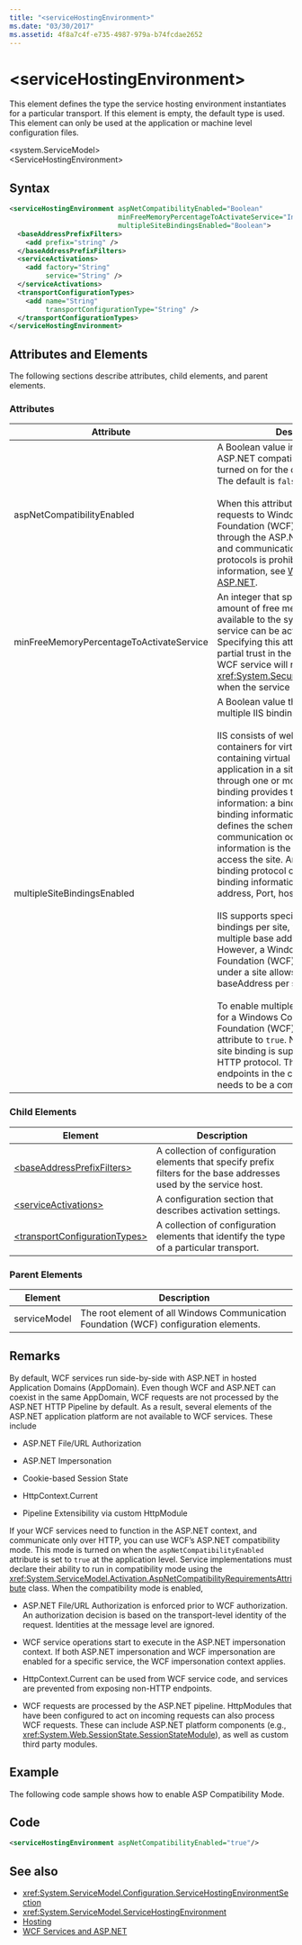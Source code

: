 ```yaml
---
title: "<serviceHostingEnvironment>"
ms.date: "03/30/2017"
ms.assetid: 4f8a7c4f-e735-4987-979a-b74fcdae2652
---
```

# \<serviceHostingEnvironment>
This element defines the type the service hosting environment instantiates for a particular transport. If this element is empty, the default type is used. This element can only be used at the application or machine level configuration files.  
  
 \<system.ServiceModel>  
\<ServiceHostingEnvironment>  
  
## Syntax  
  
```xml  
<serviceHostingEnvironment aspNetCompatibilityEnabled="Boolean"
                           minFreeMemoryPercentageToActivateService="Integer"
                           multipleSiteBindingsEnabled="Boolean">
  <baseAddressPrefixFilters>
    <add prefix="string" />
  </baseAddressPrefixFilters>
  <serviceActivations>
    <add factory="String"
         service="String" />
  </serviceActivations>
  <transportConfigurationTypes>
    <add name="String"
         transportConfigurationType="String" />
  </transportConfigurationTypes>
</serviceHostingEnvironment>
```  
  
## Attributes and Elements  
 The following sections describe attributes, child elements, and parent elements.  
  
### Attributes  
  
|Attribute|Description|  
|---------------|-----------------|  
|aspNetCompatibilityEnabled|A Boolean value indicating whether the ASP.NET compatibility mode has been turned on for the current application. The default is `false`.<br /><br /> When this attribute is set to `true`, requests to Windows Communication Foundation (WCF) services flow through the ASP.NET HTTP pipeline, and communication over non-HTTP protocols is prohibited. For more information, see [WCF Services and ASP.NET](../../feature-details/wcf-services-and-aspnet.md).|  
|minFreeMemoryPercentageToActivateService|An integer that specifies the minimum amount of free memory that should be available to the system, before a WCF service can be activated. **Caution:**  Specifying this attribute along with partial trust in the web.config file of a WCF service will result in a <xref:System.Security.SecurityException> when the service is run.|  
|multipleSiteBindingsEnabled|A Boolean value that specifies whether multiple IIS bindings per site is enabled.<br /><br /> IIS consists of web sites, which are containers for virtual applications containing virtual directories. The application in a site can be accessed through one or more IIS binding. An IIS binding provides two pieces of information: a binding protocol and binding information. Binding protocol defines the scheme over which communication occurs, and binding information is the information used to access the site. An example of a binding protocol can be HTTP, whereas binding information can contain an IP address, Port, host header, etc.<br /><br /> IIS supports specifying multiple IIS bindings per site, which results in multiple base addresses per scheme. However, a Windows Communication Foundation (WCF) service hosted under a site allows binding to only one baseAddress per scheme.<br /><br /> To enable multiple IIS bindings per site for a Windows Communication Foundation (WCF) service, set this attribute to `true`. Notice that multiple site binding is supported only for the HTTP protocol. The address of endpoints in the configuration file needs to be a complete URI.|  
  
### Child Elements  
  
|Element|Description|  
|-------------|-----------------|  
|[\<baseAddressPrefixFilters>](baseaddressprefixfilters.md)|A collection of configuration elements that specify prefix filters for the base addresses used by the service host.|  
|[\<serviceActivations>](serviceactivations.md)|A configuration section that describes activation settings.|  
|[\<transportConfigurationTypes>](transportconfigurationtypes.md)|A collection of configuration elements that identify the type of a particular transport.|  
  
### Parent Elements  
  
|Element|Description|  
|-------------|-----------------|  
|serviceModel|The root element of all Windows Communication Foundation (WCF) configuration elements.|  
  
## Remarks  
 By default, WCF services run side-by-side with ASP.NET in hosted Application Domains (AppDomain). Even though WCF and ASP.NET can coexist in the same AppDomain, WCF requests are not processed by the ASP.NET HTTP Pipeline by default. As a result, several elements of the ASP.NET application platform are not available to WCF services. These include  
  
- ASP.NET File/URL Authorization  
  
- ASP.NET Impersonation  
  
- Cookie-based Session State  
  
- HttpContext.Current  
  
- Pipeline Extensibility via custom HttpModule  
  
 If your WCF services need to function in the ASP.NET context, and communicate only over HTTP, you can use WCF’s ASP.NET compatibility mode. This mode is turned on when the `aspNetCompatibilityEnabled` attribute is set to `true` at the application level. Service implementations must declare their ability to run in compatibility mode using the <xref:System.ServiceModel.Activation.AspNetCompatibilityRequirementsAttribute> class. When the compatibility mode is enabled,  
  
- ASP.NET File/URL Authorization is enforced prior to WCF authorization. An authorization decision is based on the transport-level identity of the request. Identities at the message level are ignored.  
  
- WCF service operations start to execute in the ASP.NET impersonation context. If both ASP.NET impersonation and WCF impersonation are enabled for a specific service, the WCF impersonation context applies.  
  
- HttpContext.Current can be used from WCF service code, and services are prevented from exposing non-HTTP endpoints.  
  
- WCF requests are processed by the ASP.NET pipeline. HttpModules that have been configured to act on incoming requests can also process WCF requests. These can include ASP.NET platform components (e.g., <xref:System.Web.SessionState.SessionStateModule>), as well as custom third party modules.  
  
## Example  
 The following code sample shows how to enable ASP Compatibility Mode.  
  
## Code  
  
```xml  
<serviceHostingEnvironment aspNetCompatibilityEnabled="true"/>
```  
  
## See also

- <xref:System.ServiceModel.Configuration.ServiceHostingEnvironmentSection>
- <xref:System.ServiceModel.ServiceHostingEnvironment>
- [Hosting](../../feature-details/hosting.md)
- [WCF Services and ASP.NET](../../feature-details/wcf-services-and-aspnet.md)

